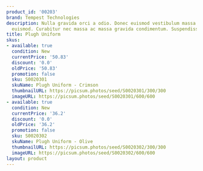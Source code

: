 ```yaml
---
product_id: '00203'
brand: Tempest Technologies
description: Nulla gravida orci a odio. Donec euismod vestibulum massa. Suspendisse
  euismod. Curabitur nec massa ac massa gravida condimentum. Suspendisse euismod.
title: Plugh Uniform
skus:
- available: true
  condition: New
  currentPrice: '50.83'
  discount: '0.0'
  oldPrice: '50.83'
  promotion: false
  sku: S0020301
  skuName: Plugh Uniform - Crimson
  thumbnailURL: https://picsum.photos/seed/S0020301/300/300
  imageURL: https://picsum.photos/seed/S0020301/600/600
- available: true
  condition: New
  currentPrice: '36.2'
  discount: '0.0'
  oldPrice: '36.2'
  promotion: false
  sku: S0020302
  skuName: Plugh Uniform - Olive
  thumbnailURL: https://picsum.photos/seed/S0020302/300/300
  imageURL: https://picsum.photos/seed/S0020302/600/600
layout: product
---
```

